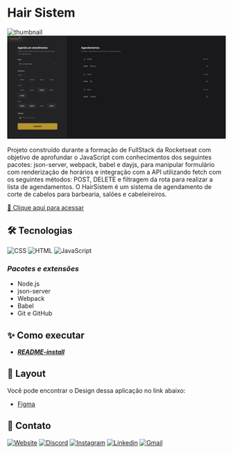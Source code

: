 # **Hair Sistem**

![thumbnail](/.github/thumbnail.png)
![preview](/.github/preview.png)

Projeto construído durante a formação de FullStack da Rocketseat com objetivo de aprofundar o JavaScript com conhecimentos dos seguintes pacotes: json-server, webpack, babel e dayjs, para manipular formulário com renderização de horários e integração com a API utilizando fetch com os seguintes métodos: POST, DELETE e filtragem da rota para realizar a lista de agendamentos. 
O HairSistem é um sistema de agendamento de corte de cabelos para barbearia, salões e cabeleireiros.

[🔗 Clique aqui para acessar](https://hairsistem.vercel.app/)

## **🛠 Tecnologias**

![CSS](https://img.shields.io/badge/CSS3-1572B6?style=for-the-badge&logo=css3&logoColor=white)
![HTML](https://img.shields.io/badge/HTML5-E34F26?style=for-the-badge&logo=html5&logoColor=white)
![JavaScript](https://img.shields.io/badge/JavaScript-323330?style=for-the-badge&logo=javascript&logoColor=F7DF1E)

### _Pacotes e extensões_

- Node.js
- json-server
- Webpack
- Babel
- Git e GitHub

## **✨ Como executar**

- **_[README-install](./README-install.md)_**

## **💄 Layout**

Você pode encontrar o Design dessa aplicação no link abaixo:

- [Figma](https://www.figma.com/proto/s70a2RN3kvewziG6NVEoEp/Plataforma-de-agendamento--Community-?node-id=915-685&p=f&t=8Th7Hx8AL3U8fO9j-1&scaling=contain&content-scaling=fixed&page-id=0%3A1)

## **💛 Contato**

[<img src='https://img.shields.io/badge/website-000000?style=for-the-badge&logo=About&logoColor=white' alt='Website' height='30'>](https://my-resume-bamarcheti.vercel.app/)
[<img src='https://img.shields.io/badge/Discord-5865F2?style=for-the-badge&logo=discord&logoColor=white' alt='Discord' height='30'>](https://discord.com/channels/@ba_marcheti#3824)
[<img src='https://img.shields.io/badge/Instagram-E4405F?style=for-the-badge&logo=instagram&logoColor=white' alt='Instagram' height='30'>](https://www.instagram.com/ba_marcheti)
[<img src='https://img.shields.io/badge/LinkedIn-0077B5?style=for-the-badge&logo=linkedin&logoColor=white' alt='Linkedin' height='30'>](https://www.linkedin.com/in/barbara-marcheti-fiorin/)
[<img src='https://img.shields.io/badge/Gmail-D14836?style=for-the-badge&logo=gmail&logoColor=white' alt='Gmail' height='30'>](bmarchetifiorin@gmail.com)
